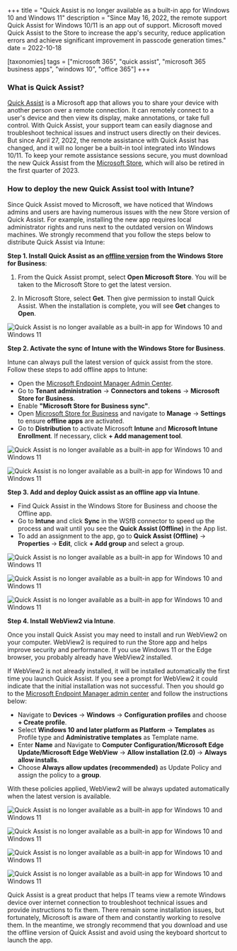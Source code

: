 +++
title = "Quick Assist is no longer available as a built-in app for Windows 10 and Windows 11"
description = "Since May 16, 2022, the remote support Quick Assist for Windows 10/11 is an app out of support. Microsoft moved Quick Assist to the Store to increase the app's security, reduce application errors and achieve significant improvement in passcode generation times."
date = 2022-10-18

[taxonomies]
tags = ["microsoft 365", "quick assist", "microsoft 365 business apps", "windows 10", "office 365"]
+++

### What is Quick Assist? 

[Quick Assist](https://learn.microsoft.com/en-us/windows/client-management/quick-assist) is a Microsoft app that allows you to share your device with another person over a remote connection. It can remotely connect to a user's device and then view its display, make annotations, or take full control. With Quick Assist, your support team can easily diagnose and troubleshoot technical issues and instruct users directly on their devices. But since April 27, 2022, the remote assistance with Quick Assist has changed, and it will no longer be a built-in tool integrated into Windows 10/11. To keep your remote assistance sessions secure, you must download the new Quick Assist from the [Microsoft Store](https://apps.microsoft.com/store/detail/quick-assist/9P7BP5VNWKX5?hl=en-us&gl=us), which will also be retired in the first quarter of 2023. 

### How to deploy the new Quick Assist tool with Intune? 

Since Quick Assist moved to Microsoft, we have noticed that Windows admins and users are having numerous issues with the new Store version of Quick Assist. For example, installing the new app requires local administrator rights and runs next to the outdated version on Windows machines. We strongly recommend that you follow the steps below to distribute Quick Assist via Intune: 

**Step 1. Install Quick Assist as an [offline version](https://learn.microsoft.com/en-us/microsoft-store/distribute-offline-apps) from the Windows Store for Business**: 

1. From the Quick Assist prompt, select **Open Microsoft Store**. You will be taken to the Microsoft Store to get the latest version. 

2. In Microsoft Store, select **Get**. Then give permission to install Quick Assist. When the installation is complete, you will see **Get** changes to **Open**.

![Quick Assist is no longer available as a built-in app for Windows 10 and Windows 11](/img/QA1.png)

**Step 2. Activate the sync of Intune with the Windows Store for Business**.

Intune can always pull the latest version of quick assist from the store. Follow these steps to add offline apps to Intune:

* Open the [Microsoft Endpoint Manager Admin Center](https://login.microsoftonline.com/organizations/oauth2/v2.0/authorize?redirect_uri=https%3a%2f%2fendpoint.microsoft.com%2fsignin%2findex%2f&response_type=code+id_token&scope=https%3a%2f%2fmanagement.core.windows.net%2f%2fuser_impersonation+openid+email+profile&state=OpenIdConnect.AuthenticationProperties%3dXjcd4Q6EHnBtm8fMiQGBd-8iYfjyuD9KnUUTA8dseDo_KooXVhYp5sQsK9IxglMqqePqscB5EUkK7c3vSwltvpUOvMDXY8rkehEDPQYEwOBOywPpvH5Lzy-ZosbkGUyWNSmsKtl35uS_uDy5Jq0YJPuS0cC6NOcziO2v4ue6lmza91Tc1ufG1MlXwh90iB-WX0WUsVy9LMzK70KUUobV1aKJli1tq2xhO-faRUGUxc2GdCPTzQCHKUlrgUdhxkXFGtzxRrF_ndSbqhEJWvUpmtSGo54zKWe3mHJQNLIZgFeK9UffuiyFY-6gl5Ix4saMiPVtm5CrmW0pZ0IIFXE2GvJcViZvBzkJIiDDJrxCuDGAT5J3KoHSFr0WI7JbOMfYcCIVaQoo1kbmOfBv_u3EYg&response_mode=form_post&nonce=638016826921346637.YmFiNzllMjItNjJjOC00NjY2LTlmOTItZTE5NjY1ODdmZTRlY2VmNzc3ZDEtOGQzYi00MTkyLWI1ZTQtMWE5MmY2ODQzYjNh&client_id=c44b4083-3bb0-49c1-b47d-974e53cbdf3c&site_id=501430&client-request-id=6ec29551-aeb6-4f5c-ab44-879f6961bf56&x-client-SKU=ID_NET472&x-client-ver=6.22.1.0&sso_nonce=AwABAAEAAAACAOz_BAD0_9vPQi0lwMiL_9tZnUwIe6Q7dgItdWrDwTDvk7Zpeb_RO3PcBqW_WaCj4L0rekdmiJ37GnK2t4tlFJa_5tXgT8MgAA&mscrid=6ec29551-aeb6-4f5c-ab44-879f6961bf56). 
* Go to **Tenant administration** -> **Connectors and tokens** -> **Microsoft Store for Business**. 
* Enable **"Microsoft Store for Business sync"**. 
* Open [Microsoft Store for Business](https://businessstore.microsoft.com/en-us/store?signin=) and navigate to **Manage** -> **Settings** to ensure **offline apps** are activated. 
* Go to **Distribution** to activate Microsoft **Intune** and **Microsoft Intune Enrollment**. If necessary, click **+ Add management tool**. 

![Quick Assist is no longer available as a built-in app for Windows 10 and Windows 11](/img/QA2.png)

![Quick Assist is no longer available as a built-in app for Windows 10 and Windows 11](/img/QA3.png)

**Step 3. Add and deploy Quick assist as an offline app via Intune**. 

* Find Quick Assist in the Windows Store for Business and choose the Offline app. 
* Go to **Intune** and click **Sync** in the WSfB connector to speed up the process and wait until you see the **Quick Assist (Offline)** in the App list. 
* To add an assignment to the app, go to **Quick Assist (Offline)** -> **Properties** -> **Edit**, click **+ Add group** and select a group.  

![Quick Assist is no longer available as a built-in app for Windows 10 and Windows 11](/img/QA4.png)

![Quick Assist is no longer available as a built-in app for Windows 10 and Windows 11](/img/QA5.png)

![Quick Assist is no longer available as a built-in app for Windows 10 and Windows 11](/img/QA6.png)

**Step 4. Install WebView2 via Intune**.

Once you install Quick Assist you may need to install and run WebView2 on your computer. WebView2 is required to run the Store app and helps improve security and performance. If you use Windows 11 or the Edge browser, you probably already have WebView2 installed.  

If WebView2 is not already installed, it will be installed automatically the first time you launch Quick Assist. If you see a prompt for WebView2 it could indicate that the initial installation was not successful. Then you should go to the [Microsoft Endpoint Manager admin center](https://endpoint.microsoft.com/) and follow the instructions below: 
 
* Navigate to **Devices** -> **Windows** -> **Configuration profiles** and choose **+ Create profile**. 
* Select **Windows 10 and later platform as Platform** -> **Templates** as Profile type and **Administrative templates** as Template name. 
* Enter **Name** and Navigate to **Computer Configuration/Microsoft Edge Update/Microsoft Edge WebView** -> **Allow installation (2.0)** -> **Always allow installs**. 
* Choose **Always allow updates (recommended)** as Update Policy and assign the policy to a **group**. 

With these policies applied, WebView2 will be always updated automatically when the latest version is available. 

![Quick Assist is no longer available as a built-in app for Windows 10 and Windows 11](/img/QA7.png)

![Quick Assist is no longer available as a built-in app for Windows 10 and Windows 11](/img/QA9.png)

![Quick Assist is no longer available as a built-in app for Windows 10 and Windows 11](/img/QA10.png)

![Quick Assist is no longer available as a built-in app for Windows 10 and Windows 11](/img/QA11.png)

Quick Assist is a great product that helps IT teams view a remote Windows device over internet connection to troubleshoot technical issues and provide instructions to fix them. There remain some installation issues, but fortunately, Microsoft is aware of them and constantly working to resolve them. In the meantime, we strongly recommend that you download and use the offline version of Quick Assist and avoid using the keyboard shortcut to launch the app. 